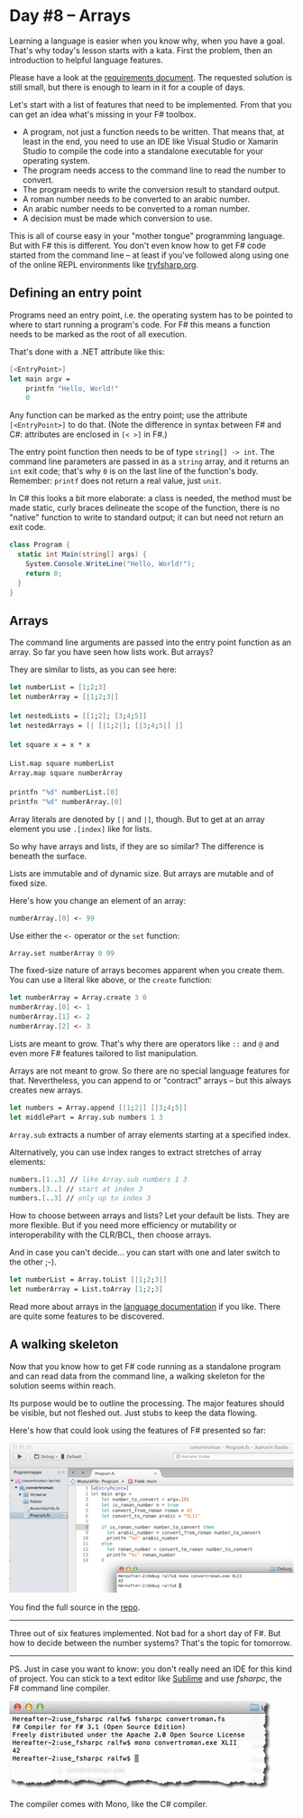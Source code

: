 # Day #8 – Arrays
Learning a language is easier when you know why, when you have a goal. That's why today's lesson starts with a kata. First the problem, then an introduction to helpful language features.

Please have a look at the [requirements document](https://app.box.com/s/z07b8gr6e1ngvb3cg7ps78zy2ddi3vx1). The requested solution is still small, but there is enough to learn in it for a couple of days.

Let's start with a list of features that need to be implemented. From that you can get an idea what's missing in your F# toolbox.

* A program, not just a function needs to be written. That means that, at least in the end, you need to use an IDE like Visual Studio or Xamarin Studio to compile the code into a standalone executable for your operating system.
* The program needs access to the command line to read the number to convert.
* The program needs to write the conversion result to standard output.
* A roman number needs to be converted to an arabic number.
* An arabic number needs to be converted to a roman number.
* A decision must be made which conversion to use.

This is all of course easy in your "mother tongue" programming language. But with F# this is different. You don't even know how to get F# code started from the command line – at least if you've followed along using one of the online REPL environments like [tryfsharp.org](http://www.tryfsharp.org/Create).

## Defining an entry point
Programs need an entry point, i.e. the operating system has to be pointed to where to start running a program's code. For F# this means a function needs to be marked as the root of all execution.

That's done with a .NET attribute like this:

```fsharp
[<EntryPoint>]
let main argv =
    printfn "Hello, World!"
    0
```

Any function can be marked as the entry point; use the attribute `[<EntryPoint>]` to do that. (Note the difference in syntax between F# and C#: attributes are enclosed in `[< >]` in F#.)

The entry point function then needs to be of type `string[] -> int`. The command line parameters are passed in as a `string` array, and it returns an `int` exit code; that's why `0` is on the last line of the function's body. Remember: `printf` does not return a real value, just `unit`.

In C# this looks a bit more elaborate: a class is needed, the method must be made static, curly braces delineate the scope of the function, there is no "native" function to write to standard output; it can but need not return an exit code.

```csharp
class Program {
  static int Main(string[] args) {
    System.Console.WriteLine("Hello, World!");
    return 0;
  }
}
```

## Arrays
The command line arguments are passed into the entry point function as an array. So far you have seen how lists work. But arrays?

They are similar to lists, as you can see here:

```fsharp
let numberList = [1;2;3]
let numberArray = [|1;2;3|]

let nestedLists = [[1;2]; [3;4;5]]
let nestedArrays = [| [|1;2|]; [|3;4;5|] |]

let square x = x * x

List.map square numberList
Array.map square numberArray

printfn "%d" numberList.[0]
printfn "%d" numberArray.[0]
```

Array literals are denoted by `[|` and `|]`, though. But to get at an array element you use `.[index]` like for lists.

So why have arrays and lists, if they are so similar? The difference is beneath the surface.

Lists are immutable and of dynamic size. But arrays are mutable and of fixed size.

Here's how you change an element of an array:

```fsharp
numberArray.[0] <- 99
```

Use either the `<-` operator or the `set` function:

```fsharp
Array.set numberArray 0 99
```

The fixed-size nature of arrays becomes apparent when you create them. You can use a literal like above, or the `create` function:

```fsharp
let numberArray = Array.create 3 0
numberArray.[0] <- 1
numberArray.[1] <- 2
numberArray.[2] <- 3
```

Lists are meant to grow. That's why there are operators like `::` and `@` and even more F# features tailored to list manipulation.

Arrays are not meant to grow. So there are no special language features for that. Nevertheless, you can append to or "contract" arrays – but this always creates new arrays.

```fsharp
let numbers = Array.append [|1;2|] [|3;4;5|]
let middlePart = Array.sub numbers 1 3
```

`Array.sub` extracts a number of array elements starting at a specified index.

Alternatively, you can use index ranges to extract stretches of array elements:

```fsharp
numbers.[1..3] // like Array.sub numbers 1 3
numbers.[3..] // start at index 3
numbers.[..3] // only up to index 3
```

How to choose between arrays and lists? Let your default be lists. They are more flexible. But if you need more efficiency or mutability or interoperability with the CLR/BCL, then choose arrays.

And in case you can't decide... you can start with one and later switch to the other ;-).

```fsharp
let numberList = Array.toList [|1;2;3|]  
let numberArray = List.toArray [1;2;3]
```

Read more about arrays in the [language documentation](https://msdn.microsoft.com/en-us/library/dd233214.aspx) if you like. There are quite some features to be discovered.

## A walking skeleton
Now that you know how to get F# code running as a standalone program and can read data from the command line, a walking skeleton for the solution seems within reach.

Its purpose would be to outline the processing. The major features should be visible, but not fleshed out. Just stubs to keep the data flowing.

Here's how that could look using the features of F# presented so far:

![](images/w02d08a.png)

You find the full source in the [repo](src/convertroman/Program.fs).

***

Three out of six features implemented. Not bad for a short day of F#. But how to decide between the number systems? That's the topic for tomorrow.

***

PS. Just in case you want to know: you don't really need an IDE for this kind of project. You can stick to a text editor like [Sublime](http://www.sublimetext.com) and use _fsharpc_, the F# command line compiler.

![](images/w02d08b.png)

The compiler comes with Mono, like the C# compiler.
